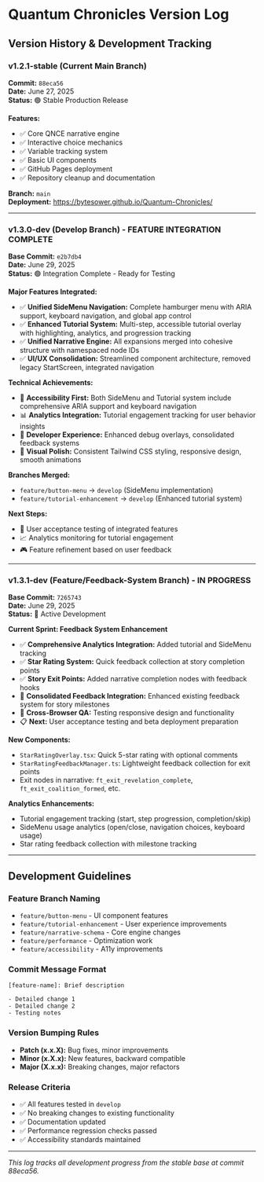 # Quantum Chronicles Version Log

## Version History & Development Tracking

### v1.2.1-stable (Current Main Branch)
**Commit:** `88eca56`  
**Date:** June 27, 2025  
**Status:** 🟢 Stable Production Release

**Features:**
- ✅ Core QNCE narrative engine
- ✅ Interactive choice mechanics
- ✅ Variable tracking system
- ✅ Basic UI components
- ✅ GitHub Pages deployment
- ✅ Repository cleanup and documentation

**Branch:** `main`  
**Deployment:** https://bytesower.github.io/Quantum-Chronicles/

---

### v1.3.0-dev (Develop Branch) - FEATURE INTEGRATION COMPLETE
**Base Commit:** `e2b7db4`  
**Date:** June 29, 2025  
**Status:** 🟢 Integration Complete - Ready for Testing

**Major Features Integrated:**
- ✅ **Unified SideMenu Navigation:** Complete hamburger menu with ARIA support, keyboard navigation, and global app control
- ✅ **Enhanced Tutorial System:** Multi-step, accessible tutorial overlay with highlighting, analytics, and progression tracking
- ✅ **Unified Narrative Engine:** All expansions merged into cohesive structure with namespaced node IDs
- ✅ **UI/UX Consolidation:** Streamlined component architecture, removed legacy StartScreen, integrated navigation

**Technical Achievements:**
- 🎯 **Accessibility First:** Both SideMenu and Tutorial system include comprehensive ARIA support and keyboard navigation
- 📊 **Analytics Integration:** Tutorial engagement tracking for user behavior insights
- 🔧 **Developer Experience:** Enhanced debug overlays, consolidated feedback systems
- 🎨 **Visual Polish:** Consistent Tailwind CSS styling, responsive design, smooth animations

**Branches Merged:**
- `feature/button-menu` → `develop` (SideMenu implementation)
- `feature/tutorial-enhancement` → `develop` (Enhanced tutorial system)

**Next Steps:**
- 🧪 User acceptance testing of integrated features
- 📈 Analytics monitoring for tutorial engagement
- 🎮 Feature refinement based on user feedback

---

### v1.3.1-dev (Feature/Feedback-System Branch) - IN PROGRESS
**Base Commit:** `7265743`  
**Date:** June 29, 2025  
**Status:** 🔄 Active Development

**Current Sprint: Feedback System Enhancement**
- ✅ **Comprehensive Analytics Integration:** Added tutorial and SideMenu tracking
- ✅ **Star Rating System:** Quick feedback collection at story completion points
- ✅ **Story Exit Points:** Added narrative completion nodes with feedback hooks
- 🔄 **Consolidated Feedback Integration:** Enhanced existing feedback system for story milestones
- 🔄 **Cross-Browser QA:** Testing responsive design and functionality
- 📋 **Next:** User acceptance testing and beta deployment preparation

**New Components:**
- `StarRatingOverlay.tsx`: Quick 5-star rating with optional comments
- `StarRatingFeedbackManager.ts`: Lightweight feedback collection for exit points
- Exit nodes in narrative: `ft_exit_revelation_complete`, `ft_exit_coalition_formed`, etc.

**Analytics Enhancements:**
- Tutorial engagement tracking (start, step progression, completion/skip)
- SideMenu usage analytics (open/close, navigation choices, keyboard usage)
- Star rating feedback collection with milestone tracking

---

## Development Guidelines

### Feature Branch Naming
- `feature/button-menu` - UI component features
- `feature/tutorial-enhancement` - User experience improvements
- `feature/narrative-schema` - Core engine changes
- `feature/performance` - Optimization work
- `feature/accessibility` - A11y improvements

### Commit Message Format
```
[feature-name]: Brief description

- Detailed change 1
- Detailed change 2
- Testing notes
```

### Version Bumping Rules
- **Patch (x.x.X):** Bug fixes, minor improvements
- **Minor (x.X.x):** New features, backward compatible
- **Major (X.x.x):** Breaking changes, major refactors

### Release Criteria
- ✅ All features tested in `develop`
- ✅ No breaking changes to existing functionality
- ✅ Documentation updated
- ✅ Performance regression checks passed
- ✅ Accessibility standards maintained

---

*This log tracks all development progress from the stable base at commit 88eca56.*

